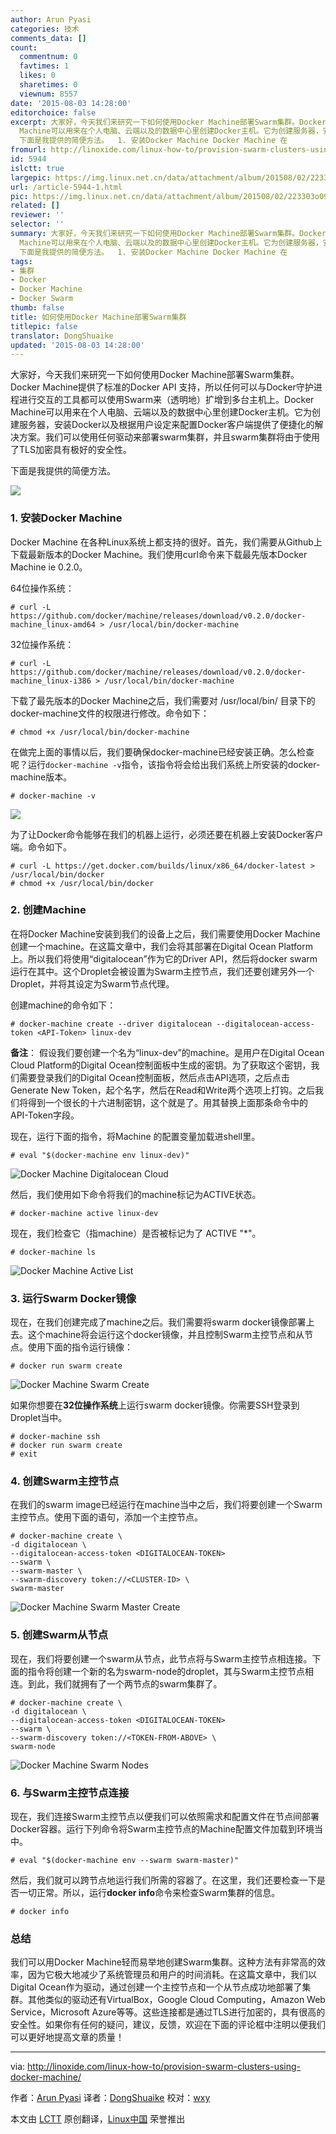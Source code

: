 ```yaml
---
author: Arun Pyasi
categories: 技术
comments_data: []
count:
  commentnum: 0
  favtimes: 1
  likes: 0
  sharetimes: 0
  viewnum: 8557
date: '2015-08-03 14:28:00'
editorchoice: false
excerpt: 大家好，今天我们来研究一下如何使用Docker Machine部署Swarm集群。Docker Machine提供了标准的Docker API 支持，所以任何可以与Docker守护进程进行交互的工具都可以使用Swarm来（透明地）扩增到多台主机上。Docker
  Machine可以用来在个人电脑、云端以及的数据中心里创建Docker主机。它为创建服务器，安装Docker以及根据用户设定来配置Docker客户端提供了便捷化的解决方案。我们可以使用任何驱动来部署swarm集群，并且swarm集群将由于使用了TLS加密具有极好的安全性。
  下面是我提供的简便方法。  1. 安装Docker Machine Docker Machine 在
fromurl: http://linoxide.com/linux-how-to/provision-swarm-clusters-using-docker-machine/
id: 5944
islctt: true
largepic: https://img.linux.net.cn/data/attachment/album/201508/02/223303o09o5mff9s85sz95.png
url: /article-5944-1.html
pic: https://img.linux.net.cn/data/attachment/album/201508/02/223303o09o5mff9s85sz95.png.thumb.jpg
related: []
reviewer: ''
selector: ''
summary: 大家好，今天我们来研究一下如何使用Docker Machine部署Swarm集群。Docker Machine提供了标准的Docker API 支持，所以任何可以与Docker守护进程进行交互的工具都可以使用Swarm来（透明地）扩增到多台主机上。Docker
  Machine可以用来在个人电脑、云端以及的数据中心里创建Docker主机。它为创建服务器，安装Docker以及根据用户设定来配置Docker客户端提供了便捷化的解决方案。我们可以使用任何驱动来部署swarm集群，并且swarm集群将由于使用了TLS加密具有极好的安全性。
  下面是我提供的简便方法。  1. 安装Docker Machine Docker Machine 在
tags:
- 集群
- Docker
- Docker Machine
- Docker Swarm
thumb: false
title: 如何使用Docker Machine部署Swarm集群
titlepic: false
translator: DongShuaike
updated: '2015-08-03 14:28:00'
---
```


大家好，今天我们来研究一下如何使用Docker Machine部署Swarm集群。Docker Machine提供了标准的Docker API 支持，所以任何可以与Docker守护进程进行交互的工具都可以使用Swarm来（透明地）扩增到多台主机上。Docker Machine可以用来在个人电脑、云端以及的数据中心里创建Docker主机。它为创建服务器，安装Docker以及根据用户设定来配置Docker客户端提供了便捷化的解决方案。我们可以使用任何驱动来部署swarm集群，并且swarm集群将由于使用了TLS加密具有极好的安全性。


下面是我提供的简便方法。


![](/data/attachment/album/201508/02/223303o09o5mff9s85sz95.png)


### 1. 安装Docker Machine


Docker Machine 在各种Linux系统上都支持的很好。首先，我们需要从Github上下载最新版本的Docker Machine。我们使用curl命令来下载最先版本Docker Machine ie 0.2.0。


64位操作系统：



```
# curl -L https://github.com/docker/machine/releases/download/v0.2.0/docker-machine_linux-amd64 > /usr/local/bin/docker-machine

```

32位操作系统：



```
# curl -L https://github.com/docker/machine/releases/download/v0.2.0/docker-machine_linux-i386 > /usr/local/bin/docker-machine

```

下载了最先版本的Docker Machine之后，我们需要对 /usr/local/bin/ 目录下的docker-machine文件的权限进行修改。命令如下：



```
# chmod +x /usr/local/bin/docker-machine

```

在做完上面的事情以后，我们要确保docker-machine已经安装正确。怎么检查呢？运行`docker-machine -v`指令，该指令将会给出我们系统上所安装的docker-machine版本。



```
# docker-machine -v

```

![](/data/attachment/album/201508/03/155423c1zspfh145xp1skx.png)


为了让Docker命令能够在我们的机器上运行，必须还要在机器上安装Docker客户端。命令如下。



```
# curl -L https://get.docker.com/builds/linux/x86_64/docker-latest > /usr/local/bin/docker
# chmod +x /usr/local/bin/docker

```

### 2. 创建Machine


在将Docker Machine安装到我们的设备上之后，我们需要使用Docker Machine创建一个machine。在这篇文章中，我们会将其部署在Digital Ocean Platform上。所以我们将使用“digitalocean”作为它的Driver API，然后将docker swarm运行在其中。这个Droplet会被设置为Swarm主控节点，我们还要创建另外一个Droplet，并将其设定为Swarm节点代理。


创建machine的命令如下：



```
# docker-machine create --driver digitalocean --digitalocean-access-token <API-Token> linux-dev

```

**备注**： 假设我们要创建一个名为“linux-dev”的machine。是用户在Digital Ocean Cloud Platform的Digital Ocean控制面板中生成的密钥。为了获取这个密钥，我们需要登录我们的Digital Ocean控制面板，然后点击API选项，之后点击Generate New Token，起个名字，然后在Read和Write两个选项上打钩。之后我们将得到一个很长的十六进制密钥，这个就是了。用其替换上面那条命令中的API-Token字段。


现在，运行下面的指令，将Machine 的配置变量加载进shell里。



```
# eval "$(docker-machine env linux-dev)"

```

![Docker Machine Digitalocean Cloud](/data/attachment/album/201508/02/223310kbhwvmvhop3rsuww.png)


然后，我们使用如下命令将我们的machine标记为ACTIVE状态。



```
# docker-machine active linux-dev

```

现在，我们检查它（指machine）是否被标记为了 ACTIVE "\*"。



```
# docker-machine ls

```

![Docker Machine Active List](/data/attachment/album/201508/02/223311uqlsollgollbqoz3.png)


### 3. 运行Swarm Docker镜像


现在，在我们创建完成了machine之后。我们需要将swarm docker镜像部署上去。这个machine将会运行这个docker镜像，并且控制Swarm主控节点和从节点。使用下面的指令运行镜像：



```
# docker run swarm create

```

![Docker Machine Swarm Create](/data/attachment/album/201508/02/223312ke85u6d7eg2q5s6x.png)


如果你想要在**32位操作系统**上运行swarm docker镜像。你需要SSH登录到Droplet当中。



```
# docker-machine ssh
# docker run swarm create
# exit

```

### 4. 创建Swarm主控节点


在我们的swarm image已经运行在machine当中之后，我们将要创建一个Swarm主控节点。使用下面的语句，添加一个主控节点。



```
# docker-machine create \
-d digitalocean \
--digitalocean-access-token <DIGITALOCEAN-TOKEN>
--swarm \
--swarm-master \
--swarm-discovery token://<CLUSTER-ID> \
swarm-master

```

![Docker Machine Swarm Master Create](/data/attachment/album/201508/02/223313cqppapwipkq1wtyb.png)


### 5. 创建Swarm从节点


现在，我们将要创建一个swarm从节点，此节点将与Swarm主控节点相连接。下面的指令将创建一个新的名为swarm-node的droplet，其与Swarm主控节点相连。到此，我们就拥有了一个两节点的swarm集群了。



```
# docker-machine create \
-d digitalocean \
--digitalocean-access-token <DIGITALOCEAN-TOKEN>
--swarm \
--swarm-discovery token://<TOKEN-FROM-ABOVE> \
swarm-node

```

![Docker Machine Swarm Nodes](/data/attachment/album/201508/02/223314zd0zhu6r83rdswrs.png)


### 6. 与Swarm主控节点连接


现在，我们连接Swarm主控节点以便我们可以依照需求和配置文件在节点间部署Docker容器。运行下列命令将Swarm主控节点的Machine配置文件加载到环境当中。



```
# eval "$(docker-machine env --swarm swarm-master)"

```

然后，我们就可以跨节点地运行我们所需的容器了。在这里，我们还要检查一下是否一切正常。所以，运行**docker info**命令来检查Swarm集群的信息。



```
# docker info

```

### 总结


我们可以用Docker Machine轻而易举地创建Swarm集群。这种方法有非常高的效率，因为它极大地减少了系统管理员和用户的时间消耗。在这篇文章中，我们以Digital Ocean作为驱动，通过创建一个主控节点和一个从节点成功地部署了集群。其他类似的驱动还有VirtualBox，Google Cloud Computing，Amazon Web Service，Microsoft Azure等等。这些连接都是通过TLS进行加密的，具有很高的安全性。如果你有任何的疑问，建议，反馈，欢迎在下面的评论框中注明以便我们可以更好地提高文章的质量！




---


via: <http://linoxide.com/linux-how-to/provision-swarm-clusters-using-docker-machine/>


作者：[Arun Pyasi](http://linoxide.com/author/arunp/) 译者：[DongShuaike](https://github.com/DongShuaike) 校对：[wxy](https://github.com/wxy)


本文由 [LCTT](https://github.com/LCTT/TranslateProject) 原创翻译，[Linux中国](https://linux.cn/) 荣誉推出
